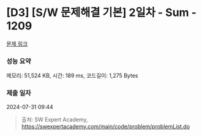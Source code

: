 # [D3] [S/W 문제해결 기본] 2일차 - Sum - 1209 

[문제 링크](https://swexpertacademy.com/main/code/problem/problemDetail.do?contestProbId=AV13_BWKACUCFAYh) 

### 성능 요약

메모리: 51,524 KB, 시간: 189 ms, 코드길이: 1,275 Bytes

### 제출 일자

2024-07-31 09:44



> 출처: SW Expert Academy, https://swexpertacademy.com/main/code/problem/problemList.do